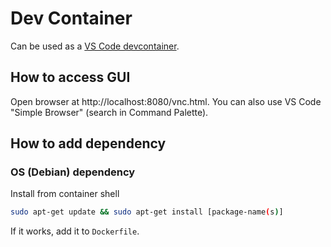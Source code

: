 # Dev Container

Can be used as a [VS Code devcontainer](https://code.visualstudio.com/docs/remote/containers).

## How to access GUI

Open browser at http://localhost:8080/vnc.html.
You can also use VS Code "Simple Browser" (search in Command Palette).

## How to add dependency

### OS (Debian) dependency

Install from container shell

```bash
sudo apt-get update && sudo apt-get install [package-name(s)]
```

If it works, add it to `Dockerfile`.
